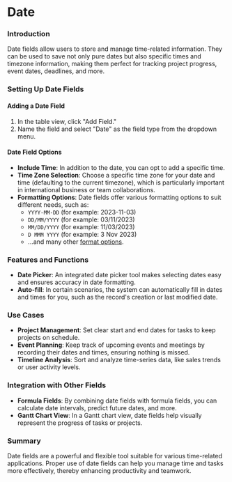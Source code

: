 # Date

### Introduction

Date fields allow users to store and manage time-related information. They can be used to save not only pure dates but also specific times and timezone information, making them perfect for tracking project progress, event dates, deadlines, and more.

### Setting Up Date Fields

#### Adding a Date Field

1. In the table view, click "Add Field."
2. Name the field and select "Date" as the field type from the dropdown menu.

#### Date Field Options

* **Include Time**: In addition to the date, you can opt to add a specific time.
* **Time Zone Selection**: Choose a specific time zone for your date and time (defaulting to the current timezone), which is particularly important in international business or team collaborations.
* **Formatting Options**: Date fields offer various formatting options to suit different needs, such as:
  * `YYYY-MM-DD` (for example: 2023-11-03)
  * `DD/MM/YYYY` (for example: 03/11/2023)
  * `MM/DD/YYYY` (for example: 11/03/2023)
  * `D MMM YYYY` (for example: 3 Nov 2023)
  * ...and many other [format options](../formatting.md).

### Features and Functions

* **Date Picker**: An integrated date picker tool makes selecting dates easy and ensures accuracy in date formatting.
* **Auto-fill**: In certain scenarios, the system can automatically fill in dates and times for you, such as the record's creation or last modified date.

### Use Cases

* **Project Management**: Set clear start and end dates for tasks to keep projects on schedule.
* **Event Planning**: Keep track of upcoming events and meetings by recording their dates and times, ensuring nothing is missed.
* **Timeline Analysis**: Sort and analyze time-series data, like sales trends or user activity levels.

### Integration with Other Fields

* **Formula Fields**: By combining date fields with formula fields, you can calculate date intervals, predict future dates, and more.
* **Gantt Chart View**: In a Gantt chart view, date fields help visually represent the progress of tasks or projects.

### Summary

Date fields are a powerful and flexible tool suitable for various time-related applications. Proper use of date fields can help you manage time and tasks more effectively, thereby enhancing productivity and teamwork.
